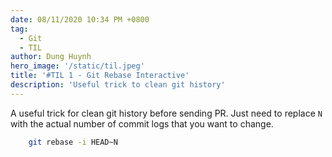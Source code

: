 ```yaml
---
date: 08/11/2020 10:34 PM +0800
tag:
  - Git
  - TIL
author: Dung Huynh
hero_image: '/static/til.jpeg'
title: '#TIL 1 - Git Rebase Interactive'
description: 'Useful trick to clean git history'
---
```


A useful trick for clean git history before sending PR. Just need to replace `N` with the actual number of commit logs that you want to change.

```sh
    git rebase -i HEAD~N
```
